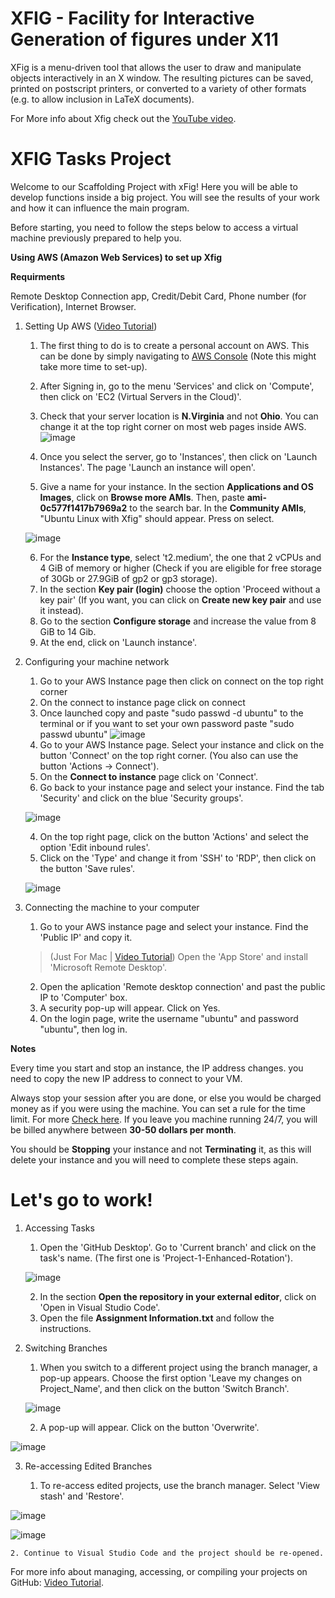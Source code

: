 # XFIG - Facility for Interactive Generation of figures under X11

XFig is a menu-driven tool that allows the user to draw and manipulate objects
interactively in an X window.  The resulting pictures can be saved, printed
on postscript printers, or converted to a variety of other formats (e.g. to
allow inclusion in LaTeX documents).

For More info about Xfig check out the [YouTube video](https://www.youtube.com/watch?v=IlKFDVOZ8w8 "YouTube Video").

# XFIG Tasks Project

Welcome to our Scaffolding Project with xFig! Here you will be able to develop functions inside a big project. You will see the results of your work and how it can influence the main program.

Before starting, you need to follow the steps below to access a virtual machine previously prepared to help you.

**Using AWS (Amazon Web Services) to set up Xfig**

**Requirments**

Remote Desktop Connection app, Credit/Debit Card, Phone number (for Verification), Internet Browser.

1. Setting Up AWS ([Video Tutorial](https://www.youtube.com/watch?v=1tCjLKcgvzA))
    1. The first thing to do is to create a personal account on AWS. This can be done by simply navigating to 
[AWS Console](https://aws.amazon.com/console/ "AWS Console") (Note this might take more time to set-up).
    2. After Signing in, go to the menu 'Services' and click on 'Compute', then click on 'EC2 (Virtual Servers in the Cloud)'.
    3. Check that your server location is **N.Virginia** and not **Ohio**. You can change it at the top right corner on most web pages inside AWS.
    ![image](https://user-images.githubusercontent.com/82111747/165028560-049ee527-91c2-47c1-8d1d-77a452b3e566.png)
    
    4. Once you select the server, go to 'Instances', then click on 'Launch Instances'. The page 'Launch an instance will open'.
    5. Give a name for your instance. In the section **Applications and OS Images**, click on **Browse more AMIs**. Then, paste **ami-0c577f1417b7969a2** to the search bar. In the **Community AMIs**, "Ubuntu Linux with Xfig" should appear. Press on select.
    
    ![image](https://user-images.githubusercontent.com/82111747/163631249-dfe3e6cc-450a-4ffb-b888-0840d1b7479a.png)
    
    6. For the **Instance type**, select 't2.medium', the one that 2 vCPUs and 4 GiB of memory or higher (Check if you are eligible for free storage of 30Gb or 27.9GiB of gp2 or gp3 storage).
    7. In the section **Key pair (login)** choose the option 'Proceed without a key pair' (If you want, you can click on **Create new key pair** and use it instead).
    8. Go to the section **Configure storage** and increase the value from 8 GiB to 14 Gib.
    9. At the end, click on 'Launch instance'.
    
2. Configuring your machine network
    1. Go to your AWS Instance page then click on connect on the top right corner
    2. On the connect to instance page click on connect
    3. Once launched copy and paste "sudo passwd -d ubuntu" to the terminal or if you want to set your own password paste "sudo passwd ubuntu" 
    ![image](https://user-images.githubusercontent.com/82111747/148692858-680af869-f5a7-43a5-87fd-f67791a1a9e5.png)
    1. Go to your AWS Instance page. Select your instance and click on the button 'Connect' on the top right corner. (You also can use the button 'Actions -> Connect').
    2. On the **Connect to instance** page click on 'Connect'.    
    3. Go back to your instance page and select your instance. Find the tab 'Security' and click on the blue 'Security groups'.
    
    ![image](https://user-images.githubusercontent.com/82111747/148693287-6b33115c-76ea-44fb-80eb-51ae675f379c.jpg)
    
    4. On the top right page, click on the button 'Actions' and select the option 'Edit inbound rules'.
    5. Click on the 'Type' and change it from 'SSH' to 'RDP', then click on the button 'Save rules'.
    
    ![image](https://user-images.githubusercontent.com/82111747/148693103-6ba0b673-3542-4a25-a91a-d647ee64dd7f.png)

3. Connecting the machine to your computer
    1. Go to your AWS instance page and select your instance. Find the 'Public IP' and copy it.
    > (Just For Mac | [Video Tutorial](https://www.youtube.com/watch?v=uXtLfE4pmxQ)) Open the 'App Store' and install 'Microsoft Remote Desktop'.
    2. Open the aplication 'Remote desktop connection' and past the public IP to 'Computer' box.
    3. A security pop-up will appear. Click on Yes.
    4. On the login page, write the username "ubuntu" and password "ubuntu", then log in.
 
**Notes**

Every time you start and stop an instance, the IP address changes. you need to copy the new IP address to connect to your VM.

Always stop your session after you are done, or else you would be charged money as if you were using the machine. You can set a rule for the time limit. For more [Check here](https://aws.amazon.com/about-aws/whats-new/2013/01/08/use-amazon-cloudwatch-to-detect-and-shut-down-unused-amazon-ec2-instances/). If you leave you machine running 24/7, you will be billed anywhere between **30-50 dollars per month**.

You should be **Stopping** your instance and not **Terminating** it, as this will delete your instance and you will need to complete these steps again.

# Let's go to work!

1. Accessing Tasks
    1. Open the 'GitHub Desktop'. Go to 'Current branch' and click on the task's name. (The first one is 'Project-1-Enhanced-Rotation').
    
     ![image](https://user-images.githubusercontent.com/85720584/176274825-5a31ab7e-842a-4af8-b0a0-146452931a65.png)    
    
    2. In the section **Open the repository in your external editor**, click on 'Open in Visual Studio Code'.
    3. Open the file **Assignment Information.txt** and follow the instructions.

2. Switching Branches

    1. When you switch to a different project using the branch manager, a pop-up appears. Choose the first option 'Leave my changes on Project_Name', and then click on the button 'Switch Branch'.
    
    ![image](https://user-images.githubusercontent.com/85720584/176275201-220e9568-4564-4547-a00a-8c7bf76cb26d.png)
    
    2. A pop-up will appear. Click on the button 'Overwrite'.

 ![image](https://user-images.githubusercontent.com/85720584/176275338-b055a8e3-6892-494a-a036-f082bc573cf6.png)
  
3. Re-accessing Edited Branches

    1. To re-access edited projects, use the branch manager. Select 'View stash' and 'Restore'.

 ![image](https://user-images.githubusercontent.com/85720584/176276087-8eef38b9-d6c0-4962-b5bd-7a07d18e4a3d.png)

 ![image](https://user-images.githubusercontent.com/85720584/176276125-cec114b5-f9cf-422d-812b-3ac7bc550617.png)

    2. Continue to Visual Studio Code and the project should be re-opened.

For more info about managing, accessing, or compiling your projects on GitHub: [Video Tutorial](https://youtu.be/_jMa9k74U7s).
